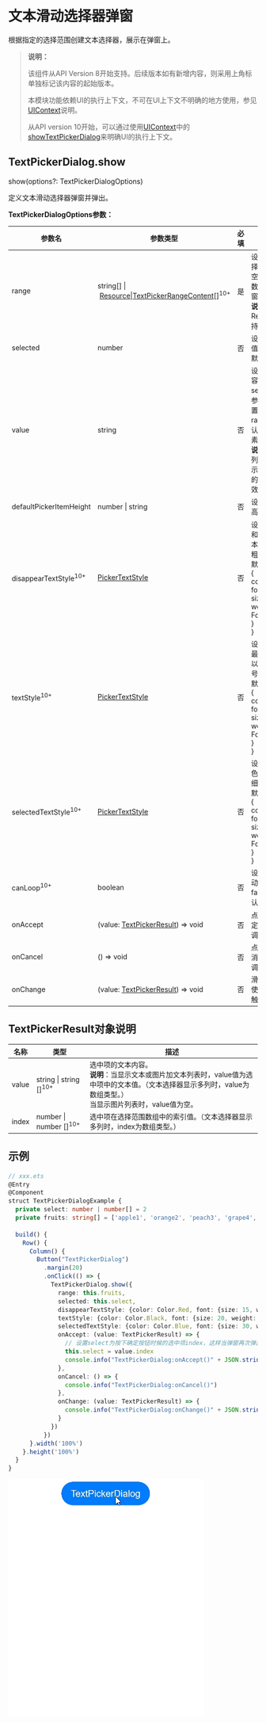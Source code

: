 # 文本滑动选择器弹窗

根据指定的选择范围创建文本选择器，展示在弹窗上。

>  **说明：**
>
> 该组件从API Version 8开始支持。后续版本如有新增内容，则采用上角标单独标记该内容的起始版本。
>
> 本模块功能依赖UI的执行上下文，不可在UI上下文不明确的地方使用，参见[UIContext](../apis/js-apis-arkui-UIContext.md#uicontext)说明。
>
> 从API version 10开始，可以通过使用[UIContext](../apis/js-apis-arkui-UIContext.md#uicontext)中的[showTextPickerDialog](../apis/js-apis-arkui-UIContext.md#showtextpickerdialog)来明确UI的执行上下文。

## TextPickerDialog.show

show(options?: TextPickerDialogOptions)

定义文本滑动选择器弹窗并弹出。

**TextPickerDialogOptions参数：**

| 参数名 | 参数类型 | 必填 |  参数描述 |
| -------- | -------- | -------- |  -------- |
| range | string[]&nbsp;\|&nbsp;[Resource](ts-types.md#resource)\|[TextPickerRangeContent](ts-basic-components-textpicker.md#textpickerrangecontent10类型说明)[]<sup>10+</sup> | 是 | 设置文本选择器的选择范围。不可设置为空数组，若设置为空数组，则不弹出弹窗。<br/>**说明：** <br/>Resource类型只支持[strarray.json](../../quick-start/resource-categories-and-access.md#资源组目录)。 |
| selected | number | 否 |  设置选中项的索引值。<br>默认值：0 |
| value       | string           | 否    | 设置选中项的文本内容。当设置了selected参数时，该参数不生效。如果设置的value值不在range范围内，则默认取range第一个元素。<br>**说明**：只有显示文本列表时该值有效。显示图片或图片加文本的列表时，该值无效。 |
| defaultPickerItemHeight | number \| string | 否 | 设置选择器中选项的高度。 |
| disappearTextStyle<sup>10+</sup> | [PickerTextStyle](ts-basic-components-datepicker.md#pickertextstyle10类型说明) | 否 | 设置所有选项中最上和最下两个选项的文本颜色、字号、字体粗细。<br/>默认值：<br/>{<br/>color: '#ff182431',<br/>font: {<br/>size: '14fp', <br/>weight: FontWeight.Regular<br/>}<br/>} |
| textStyle<sup>10+</sup> | [PickerTextStyle](ts-basic-components-datepicker.md#pickertextstyle10类型说明) | 否 | 设置所有选项中除了最上、最下及选中项以外的文本颜色、字号、字体粗细。<br/>默认值：<br/>{<br/>color: '#ff182431',<br/>font: {<br/>size: '16fp', <br/>weight: FontWeight.Regular<br/>}<br/>} |
| selectedTextStyle<sup>10+</sup> | [PickerTextStyle](ts-basic-components-datepicker.md#pickertextstyle10类型说明) | 否 | 设置选中项的文本颜色、字号、字体粗细。<br/>默认值：<br/>{<br/>color: '#ff007dff',<br/>font: {<br/>size: '20vp', <br/>weight: FontWeight.Medium<br/>}<br/>} |
| canLoop<sup>10+</sup> | boolean | 否 | 设置是否可循环滚动，true：可循环，false：不可循环，默认值：true。 |
| onAccept | (value: [TextPickerResult](#textpickerresult对象说明)) => void | 否 |  点击弹窗中的“确定”按钮时触发该回调。 |
| onCancel | () => void | 否 | 点击弹窗中的“取消”按钮时触发该回调。 |
| onChange | (value: [TextPickerResult](#textpickerresult对象说明)) => void | 否 |  滑动弹窗中的选择器使当前选中项改变时触发该回调。 |

## TextPickerResult对象说明

| 名称 | 类型 | 描述 |
| -------- | -------- | -------- |
| value | string \| string []<sup>10+</sup> | 选中项的文本内容。<br/>**说明**：当显示文本或图片加文本列表时，value值为选中项中的文本值。（文本选择器显示多列时，value为数组类型。）<br/>当显示图片列表时，value值为空。 |
| index | number \| number []<sup>10+</sup> | 选中项在选择范围数组中的索引值。（文本选择器显示多列时，index为数组类型。） |

## 示例

```ts
// xxx.ets
@Entry
@Component
struct TextPickerDialogExample {
  private select: number | number[] = 2
  private fruits: string[] = ['apple1', 'orange2', 'peach3', 'grape4', 'banana5']

  build() {
    Row() {
      Column() {
        Button("TextPickerDialog")
          .margin(20)
          .onClick(() => {
            TextPickerDialog.show({
              range: this.fruits,
              selected: this.select,
              disappearTextStyle: {color: Color.Red, font: {size: 15, weight: FontWeight.Lighter}},
              textStyle: {color: Color.Black, font: {size: 20, weight: FontWeight.Normal}},
              selectedTextStyle: {color: Color.Blue, font: {size: 30, weight: FontWeight.Bolder}},
              onAccept: (value: TextPickerResult) => {
                // 设置select为按下确定按钮时候的选中项index，这样当弹窗再次弹出时显示选中的是上一次确定的选项
                this.select = value.index
                console.info("TextPickerDialog:onAccept()" + JSON.stringify(value))
              },
              onCancel: () => {
                console.info("TextPickerDialog:onCancel()")
              },
              onChange: (value: TextPickerResult) => {
                console.info("TextPickerDialog:onChange()" + JSON.stringify(value))
              }
            })
          })
      }.width('100%')
    }.height('100%')
  }
}
```

![TextPickerDialog](figures/TextPickerDialog.gif)
